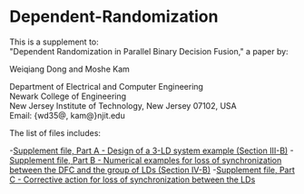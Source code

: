 # Dependent-Randomization
This is a supplement to:                                                                             
"Dependent Randomization in Parallel Binary Decision Fusion," a paper by:                                                                                          

Weiqiang Dong and Moshe Kam                                                

Department of Electrical and Computer Engineering                                                   
Newark College of Engineering                                                                        
New Jersey Institute of Technology, New Jersey 07102, USA                                            
Email: {wd35@, kam@}njit.edu                                                        

The list of files includes:

-[Supplement file, Part A - Design of a 3-LD system example (Section III-B)](Supplemental_file_A.pdf)
-[Supplement file, Part B - Numerical examples for loss of synchronization between the DFC and the group of LDs (Section IV-B)](Supplemental_file_B.pdf)
-[Supplement file, Part C - Corrective action for loss of synchronization between the LDs](Supplemental_file_C.pdf)

